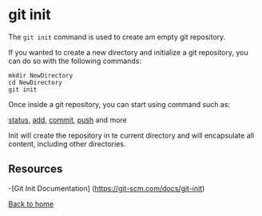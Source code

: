 # git init

The `git init` command is used to create am empty git repository.

If you wanted to create a new directory and initialize a git repository, you can do so with the following commands:

```
mkdir NewDirectory
cd NewDirectory
git init
```

Once inside a git repository, you can start using command such as:

[status](.status.md),
[add](./Add.md),
[commit](./Commit.md),
[push](./Push.md)
and more

Init will create the repository in te current directory and will encapsulate all content, including other directories.

## Resources

-[Git Init Documentation] (https://git-scm.com/docs/git-init)


[Back to home](../Readme.md)
